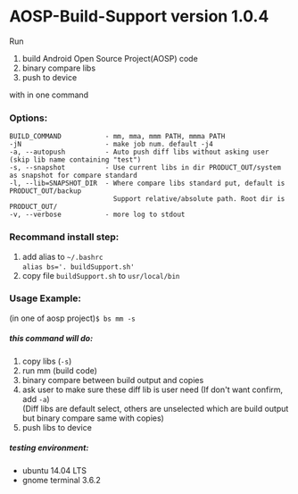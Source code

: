 # AOSP-Build-Support version 1.0.4

Run
  1. build Android Open Source Project(AOSP) code 
  2. binary compare libs
  3. push to device

with in one command

### Options:
    BUILD_COMMAND           - mm, mma, mmm PATH, mmma PATH  
    -jN                     - make job num. default -j4  
    -a, --autopush          - Auto push diff libs without asking user (skip lib name containing "test")
    -s, --snapshot          - Use current libs in dir PRODUCT_OUT/system as snapshot for compare standard
    -l, --lib=SNAPSHOT_DIR  - Where compare libs standard put, default is PRODUCT_OUT/backup
                              Support relative/absolute path. Root dir is PRODUCT_OUT/
    -v, --verbose           - more log to stdout

### Recommand install step:
  1. add alias to `~/.bashrc`  
        `alias bs='. buildSupport.sh'`
  2. copy file `buildSupport.sh` to `usr/local/bin`

### Usage Example:
  (in one of aosp project)`$ bs mm -s`

##### this command will do:  
  1. copy libs (`-s`)
  2. run mm (build code)
  3. binary compare between build output and copies
  4. ask user to make sure these diff lib is user need (If don't want confirm, add `-a`)  
  (Diff libs are default select, others are unselected which are build output but binary compare same with copies)
  5. push libs to device

##### testing environment:
- ubuntu 14.04 LTS
- gnome terminal 3.6.2